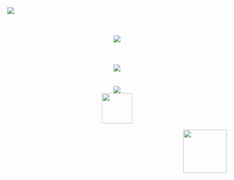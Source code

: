 <img align="left" src="https://graphic.neocities.org/tumblr_inline_nl4mx62E0f1ry72eo.gif">
 <br/>
 <br/>
<p align="center">
  <br/>
<img align="center" src="https://carcuvorous.carrd.co/assets/images/gallery10/56c5e183.png?v=b471a82b">
  <br/>
  <br/>
  <br/>
  <br/>
<img align="center" src="https://spotify-github-profile.kittinanx.com/api/view?uid=jayy2007&cover_image=true&theme=novatorem&show_offline=true&background_color=121212&interchange=true&bar_color=ff3700&bar_color_cover=false">
  <br/>
  <br/>
  <br/>
<img align="center" src="http://fc04.deviantart.net/fs27/f/2008/142/7/d/Kyuubi_Naruto_Anim_by_Shadowcancer.gif">
  <br/>
<img align="center" width="70" src="https://carcuvorous.carrd.co/assets/images/gallery24/0fc44d6c.gif?v=b471a82b">
</p>
<img align="right" width="100" src="https://oceancake.carrd.co/assets/images/gallery05/8dfc7b19.gif?v=edab04a1">
